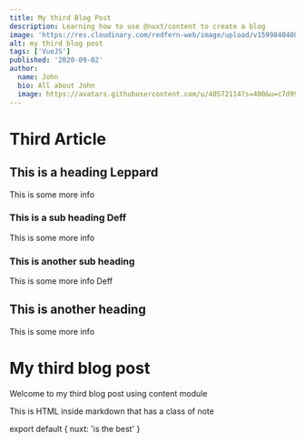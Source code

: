 ```yaml
---
title: My third Blog Post
description: Learning how to use @nuxt/content to create a blog
image: 'https://res.cloudinary.com/redfern-web/image/upload/v1599840408/redfern-dev/png/nuxt.png'
alt: my third blog post
tags: ['VueJS']
published: '2020-09-02'
author:
  name: John
  bio: All about John
  image: https://avatars.githubusercontent.com/u/40572114?s=400&u=c7d9950aceac671cb565a7158ac1890bd3d0c03a&v=4
---
```

# Third Article


## This is a heading Leppard

This is some more info

### This is a sub heading Deff

This is some more info

### This is another sub heading

This is some more info Deff


## This is another heading

This is some more info


# My third blog post

Welcome to my third blog post using content module

<div class="bg-blue-500 text-white p-4 mb-4">
  This is HTML inside markdown that has a class of note
</div>

<!-- <author :author="author"></author> -->

export default {
  nuxt: 'is the best'
}